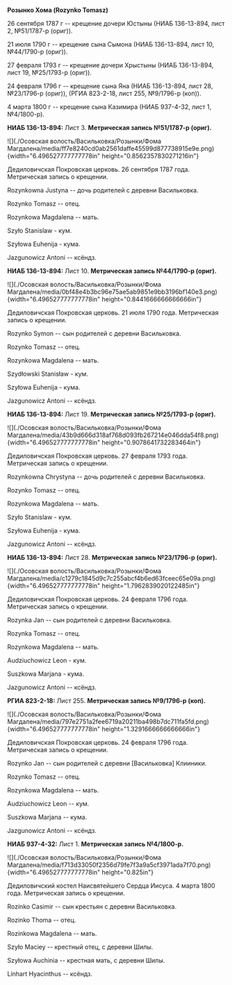 **Розынко Хома (Rozynko Tomasz)**

26 сентября 1787 г -- крещение дочери Юстыны (НИАБ 136-13-894, лист 2,
№51/1787-р (ориг)).

21 июля 1790 г -- крещение сына Сымона (НИАБ 136-13-894, лист 10,
№44/1790-р (ориг)).

27 февраля 1793 г -- крещение дочери Хрыстыны (НИАБ 136-13-894, лист 19,
№25/1793-р (ориг)).

24 февраля 1796 г -- крещение сына Яна (НИАБ 136-13-894, лист 28,
№23/1796-р (ориг)), (РГИА 823-2-18, лист 255, №9/1796-р (коп)).

4 марта 1800 г -- крещение сына Казимира (НИАБ 937-4-32, лист 1,
№4/1800-р).

**НИАБ 136-13-894:** Лист 3. **Метрическая запись №51/1787-р (ориг).**

![](./Осовская волость/Васильковка/Розынки/Фома Магдалена/media/ff7e8240cd0ab2561daffe45599d877738915e9e.png){width="6.496527777777778in"
height="0.8562357830271216in"}

Дедиловичская Покровская церковь. 26 сентября 1787 года. Метрическая
запись о крещении.

Rozynkowna Justyna -- дочь родителей с деревни Васильковка.

Rozynko Tomasz -- отец.

Rozynkowa Magdalena -- мать.

Szyło Stanislaw - кум.

Szyłowa Euhenija - кума.

Jazgunowicz Antoni -- ксёндз.

**НИАБ 136-13-894:** Лист 10. **Метрическая запись №44/1790-р (ориг).**

![](./Осовская волость/Васильковка/Розынки/Фома Магдалена/media/0bf48e4b3bc96e75ae5ab9851e9bb3196bf140e3.png){width="6.496527777777778in"
height="0.8441666666666666in"}

Дедиловичская Покровская церковь. 21 июля 1790 года. Метрическая запись
о крещении.

Rozynko Symon -- сын родителей с деревни Васильковка.

Rozynko Tomasz -- отец.

Rozynkowa Magdalena -- мать.

Szydłowski Stanisław - кум.

Szyłowa Euhenija - кума.

Jazgunowicz Antoni -- ксёндз.

**НИАБ 136-13-894:** Лист 19. **Метрическая запись №25/1793-р (ориг).**

![](./Осовская волость/Васильковка/Розынки/Фома Магдалена/media/43b9d666d318af768d093fb267214e046dda54f8.png){width="6.496527777777778in"
height="0.9078641732283464in"}

Дедиловичская Покровская церковь. 27 февраля 1793 года. Метрическая
запись о крещении.

Rozynkowna Chrystyna -- дочь родителей с деревни Васильковка.

Rozynko Tomasz -- отец.

Rozynkowa Magdalena -- мать.

Szyło Stanislaw - кум.

Szyłowa Euhenija - кума.

Jazgunowicz Antoni -- ксёндз.

**НИАБ 136-13-894:** Лист 28. **Метрическая запись №23/1796-р (ориг).**

![](./Осовская волость/Васильковка/Розынки/Фома Магдалена/media/c1279c1845d9c7c255abcf4b6ed63fceec65e09a.png){width="6.496527777777778in"
height="1.7962839020122485in"}

Дедиловичская Покровская церковь. 24 февраля 1796 года. Метрическая
запись о крещении.

Rozynka Jan -- сын родителей с деревни Васильковка.

Rozynka Tomasz -- отец.

Rozynkowa Magdalena -- мать.

Audziuchowicz Leon - кум.

Suszkowa Marjana - кума.

Jazgunowicz Antoni -- ксёндз.

**РГИА 823-2-18:** Лист 255. **Метрическая запись №9/1796-р (коп).**

![](./Осовская волость/Васильковка/Розынки/Фома Магдалена/media/797e2751a2fee6719a20211ba498b7dc711fa5fd.png){width="6.496527777777778in"
height="1.3291666666666666in"}

Дедиловичская Покровская церковь. 24 февраля 1796 года. Метрическая
запись о крещении.

Rozynko Jan -- сын родителей с деревни \[Васильковка\] Клииники.

Rozynko Tomasz -- отец.

Rozynkowa Magdalena -- мать.

Audziuchowicz Leon -- кум.

Suszkowa Marjana -- кума.

Jazgunowicz Antoni -- ксёндз.

**НИАБ 937-4-32:** Лист 1. **Метрическая запись №4/1800-р.**

![](./Осовская волость/Васильковка/Розынки/Фома Магдалена/media/f713d33050f2356d79fe7f3a9a5cf3971ada7f70.png){width="6.496527777777778in"
height="0.825in"}

Дедиловичский костел Наисвятейшего Сердца Иисуса. 4 марта 1800 года.
Метрическая запись о крещении.

Rozinko Casimir -- сын крестьян с деревни Васильковка.

Rozinko Thoma -- отец.

Rozinkowa Magdalena -- мать.

Szyło Maciey -- крестный отец, с деревни Шилы.

Szyłowa Auchinia -- крестная мать, с деревни Шилы.

Linhart Hyacinthus -- ксёндз.
